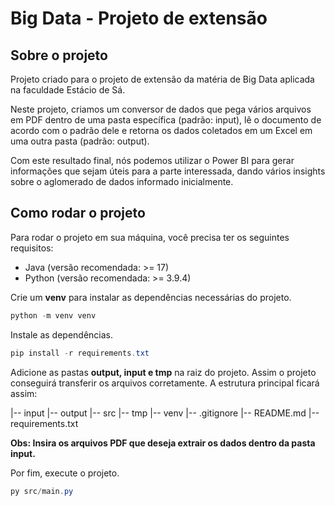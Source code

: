 # Big Data - Projeto de extensão

## Sobre o projeto

Projeto criado para o projeto de extensão da matéria de Big Data aplicada na faculdade Estácio de Sá.

Neste projeto, criamos um conversor de dados que pega vários arquivos em PDF dentro de uma pasta específica (padrão: input), lê o documento de acordo com o padrão dele e retorna os dados coletados em um Excel em uma outra pasta (padrão: output).

Com este resultado final, nós podemos utilizar o Power BI para gerar informações que sejam úteis para a parte interessada, dando vários insights sobre o aglomerado de dados informado inicialmente.

## Como rodar o projeto

Para rodar o projeto em sua máquina, você precisa ter os seguintes requisitos:

- Java (versão recomendada: >= 17)
- Python (versão recomendada: >= 3.9.4)

Crie um **venv** para instalar as dependências necessárias do projeto.
```powershell
python -m venv venv
```

Instale as dependências.
```powershell
pip install -r requirements.txt
```

Adicione as pastas **output, input e tmp** na raiz do projeto. Assim o projeto conseguirá transferir os arquivos corretamente. A estrutura principal ficará assim:

|-- input
|-- output
|-- src
|-- tmp
|-- venv
|-- .gitignore
|-- README.md
|-- requirements.txt

**Obs: Insira os arquivos PDF que deseja extrair os dados dentro da pasta input.**

Por fim, execute o projeto.
```powershell
py src/main.py
```